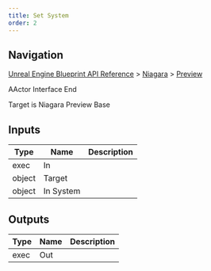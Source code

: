 ```yaml
---
title: Set System
order: 2
---
```

## Navigation

[Unreal Engine Blueprint API Reference](https://dev.epicgames.com/documentation/en-us/unreal-engine/BlueprintAPI) > [Niagara](https://dev.epicgames.com/documentation/en-us/unreal-engine/BlueprintAPI/Niagara) > [Preview](https://dev.epicgames.com/documentation/en-us/unreal-engine/BlueprintAPI/Niagara/Preview)

AActor Interface End

Target is Niagara Preview Base

## Inputs

| Type | Name | Description |
| --- | --- | --- |
| exec | In |  |
| object | Target |  |
| object | In System |  |

## Outputs

| Type | Name | Description |
| --- | --- | --- |
| exec | Out |  |
